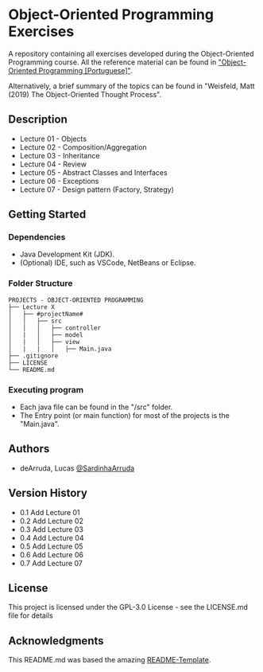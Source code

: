 # Object-Oriented Programming Exercises

A repository containing all exercises developed during the Object-Oriented Programming course.
All the reference material can be found in ["Object-Oriented Programming [Portuguese]"](https://www.leandrocolevati.com.br/index.jsp).

Alternatively, a brief summary of the topics can be found in "Weisfeld, Matt (2019) The Object-Oriented Thought Process".

## Description

* Lecture 01 - Objects
* Lecture 02 - Composition/Aggregation
* Lecture 03 - Inheritance
* Lecture 04 - Review
* Lecture 05 - Abstract Classes and Interfaces
* Lecture 06 - Exceptions
* Lecture 07 - Design pattern (Factory, Strategy)

## Getting Started

### Dependencies

* Java Development Kit (JDK).
* (Optional) IDE, such as VSCode, NetBeans or Eclipse.

### Folder Structure

````
PROJECTS - OBJECT-ORIENTED PROGRAMMING
├── Lecture X
│   ├── #projectName#
│   │   ├── src
│   |   │   ├── controller
│   |   │   ├── model
│   |   │   ├── view
│   |   |   │   ├── Main.java
├── .gitignore
├── LICENSE
└── README.md
````

### Executing program

* Each java file can be found in the "/src" folder.
* The Entry point (or main function) for most of the projects is the "Main.java".

## Authors

 - deArruda, Lucas [@SardinhaArruda](https://twitter.com/SardinhaArruda)

## Version History

* 0.1
    Add Lecture 01
* 0.2
    Add Lecture 02
* 0.3
    Add Lecture 03
* 0.4
    Add Lecture 04
* 0.5
    Add Lecture 05
* 0.6
    Add Lecture 06
* 0.7
    Add Lecture 07

## License

This project is licensed under the GPL-3.0 License - see the LICENSE.md file for details

## Acknowledgments

This README.md was based the amazing [README-Template](https://gist.github.com/DomPizzie/7a5ff55ffa9081f2de27c315f5018afc).